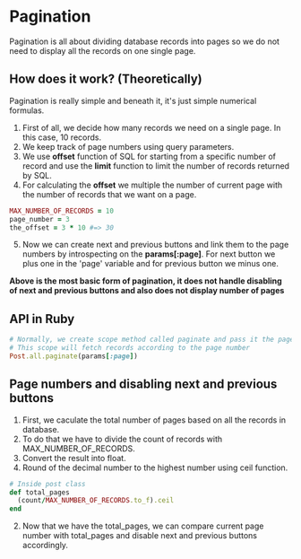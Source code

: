 # Pagination
Pagination is all about dividing database records into pages so we do not need to display all the records on one single page.

## How does it work? (Theoretically)
Pagination is really simple and beneath it, it's just simple numerical formulas.

1. First of all, we decide how many records we need on a single page. In this case, 10 records.
2. We keep track of page numbers using query parameters.
3. We use **offset** function of SQL for starting from a specific number of record and use the **limit** function to limit the number of records returned by SQL.
4. For calculating the **offset** we multiple the number of current page with the number of records that we want on a page.

```ruby
MAX_NUMBER_OF_RECORDS = 10
page_number = 3
the_offset = 3 * 10 #=> 30
```
5. Now we can create next and previous buttons and link them to the page numbers by introspecting on the **params[:page]**. For next button we plus one in the 'page' variable and for previous button we minus one.

**Above is the most basic form of pagination, it does not handle disabling of next and previous buttons and also does not display number of pages**

## API in Ruby
```ruby
# Normally, we create scope method called paginate and pass it the page number
# This scope will fetch records according to the page number
Post.all.paginate(params[:page])
```

## Page numbers and disabling next and previous buttons
1. First, we caculate the total number of pages based on all the records in database.
  1. To do that we have to divide the count of records with MAX_NUMBER_OF_RECORDS.
  2. Convert the result into float.
  3. Round of the decimal number to the highest number using ceil function.

```ruby
# Inside post class
def total_pages
  (count/MAX_NUMBER_OF_RECORDS.to_f).ceil
end
```
2. Now that we have the total_pages, we can compare current page number with total_pages and disable next and previous buttons accordingly.

